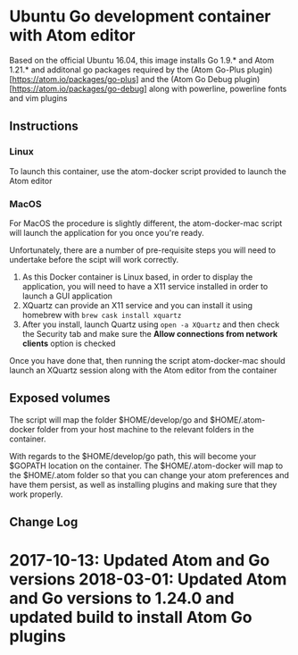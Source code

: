 # Ubuntu Go development container with Atom editor

Based on the official Ubuntu 16.04, this image installs Go 1.9.* and Atom 1.21.* and additonal go packages required by the (Atom Go-Plus plugin)[https://atom.io/packages/go-plus] and the (Atom Go Debug plugin)[https://atom.io/packages/go-debug] along with powerline, powerline fonts and vim plugins

## Instructions

### Linux

To launch this container, use the atom-docker script provided to launch the Atom editor

### MacOS

For MacOS the procedure is slightly different, the atom-docker-mac script will launch the application for you once you're ready.

Unfortunately, there are a number of pre-requisite steps you will need to undertake before the scipt will work correctly.

1. As this Docker container is Linux based, in order to display the application, you will need to have a X11 service installed in order to launch a GUI application
2. XQuartz can provide an X11 service and you can install it using homebrew with ```brew cask install xquartz```
3. After you install, launch Quartz using ```open -a XQuartz``` and then check the Security tab and make sure the **Allow connections from network clients** option is checked

Once you have done that, then running the script atom-docker-mac should launch an XQuartz session along with the Atom editor from the container


## Exposed volumes

The script will map the folder $HOME/develop/go and $HOME/.atom-docker folder from your host machine to the relevant folders in the container.

With regards to the $HOME/develop/go path, this will become your $GOPATH location on the container. The $HOME/.atom-docker will map to the $HOME/.atom folder so that you can change your atom preferences and have them persist, as well as installing plugins and making sure that they work properly.

## Change Log

2017-10-13: Updated Atom and Go versions
2018-03-01: Updated Atom and Go versions to 1.24.0 and updated build to install Atom Go plugins
=======
